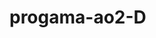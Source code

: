 # progama-ao2-D
<doctype>
  <html>
    <head>
      <meta>
      <meta>
      <meta>
      <title> </title>
    </head>
    </body>
  </body>
  </html>
  <neader>
  </heder>
  <mam>
  </mam>
  <footer>
  </footer>
  
